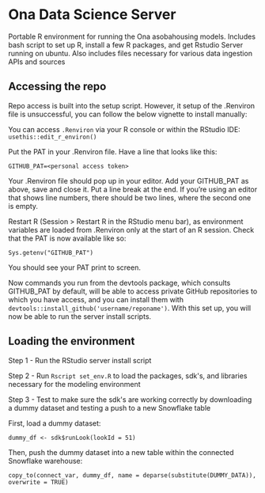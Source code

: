# Ona Data Science Server
Portable R environment for running the Ona asobahousing models.  Includes bash script to set up R, install a few R packages, and get Rstudio Server running on ubuntu.  Also includes files necessary for various data ingestion APIs and sources

## Accessing the repo

Repo access is built into the setup script.  However, it setup of the .Renviron file is unsuccessful, you can follow the below vignette to install manually:

You can access ```.Renviron``` via your R console or within the RStudio IDE:
```usethis::edit_r_environ()```

Put the PAT in your .Renviron file. Have a line that looks like this:

```GITHUB_PAT=<personal access token>```

Your .Renviron file should pop up in your editor. Add your GITHUB_PAT as above, save and close it.  Put a line break at the end. If you’re using an editor that shows line numbers, there should be two lines, where the second one is empty.

Restart R (Session > Restart R in the RStudio menu bar), as environment variables are loaded from .Renviron only at the start of an R session. Check that the PAT is now available like so:

```Sys.getenv("GITHUB_PAT")```

You should see your PAT print to screen.

Now commands you run from the devtools package, which consults GITHUB_PAT by default, will be able to access private GitHub repositories to which you have access, and you can install them with ```devtools::install_github('username/reponame')```.  With this set up, you will now be able to run the server install scripts.


## Loading the environment

Step 1 - Run the RStudio server install script

Step 2 - Run ```Rscript set_env.R``` to load the packages, sdk's, and libraries necessary for the modeling environment

Step 3 - Test to make sure the sdk's are working correctly by downloading a dummy dataset and testing a push to a new Snowflake table

First, load a dummy dataset:

```dummy_df <- sdk$runLook(lookId = 51)```

Then, push the dummy dataset into a new table within the connected Snowflake warehouse:

```copy_to(connect_var, dummy_df, name = deparse(substitute(DUMMY_DATA)), overwrite = TRUE)```


